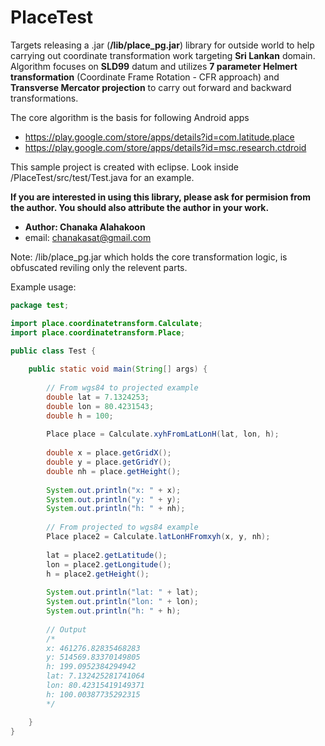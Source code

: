 # PlaceTest

Targets releasing a .jar (**/lib/place_pg.jar**) library for outside world to help carrying out coordinate transformation work targeting **Sri Lankan** domain.
Algorithm focuses on **SLD99** datum and utilizes **7 parameter Helmert transformation** (Coordinate Frame Rotation - CFR approach)  and **Transverse Mercator projection** to carry out forward and backward transformations. 

The core algorithm is the basis for following Android apps

* <https://play.google.com/store/apps/details?id=com.latitude.place>
* <https://play.google.com/store/apps/details?id=msc.research.ctdroid>

This sample project is created with eclipse.
Look inside /PlaceTest/src/test/Test.java for an example.

**If you are interested in using this library, please ask for permision from the author.
You should also attribute the author in your work.**

* **Author: Chanaka Alahakoon**
* email: chanakasat@gmail.com

Note: /lib/place_pg.jar which holds the core transformation logic, is obfuscated reviling only the relevent parts.

Example usage:

```java
package test;

import place.coordinatetransform.Calculate;
import place.coordinatetransform.Place;

public class Test {
	
	public static void main(String[] args) {
		
		// From wgs84 to projected example
		double lat = 7.1324253;
		double lon = 80.4231543;
		double h = 100;
				
		Place place = Calculate.xyhFromLatLonH(lat, lon, h);
				
		double x = place.getGridX();
		double y = place.getGridY();
		double nh = place.getHeight();
				
		System.out.println("x: " + x);
		System.out.println("y: " + y);
		System.out.println("h: " + nh);
				
		// From projected to wgs84 example	
		Place place2 = Calculate.latLonHFromxyh(x, y, nh);
				
		lat = place2.getLatitude();
		lon = place2.getLongitude();
		h = place2.getHeight();
				
		System.out.println("lat: " + lat);
		System.out.println("lon: " + lon);
		System.out.println("h: " + h);	
		
		// Output
		/*
		x: 461276.82835468283
		y: 514569.83370149805
		h: 199.0952384294942
		lat: 7.132425281741064
		lon: 80.42315419149371
		h: 100.00387735292315
		*/

	}
}
```

